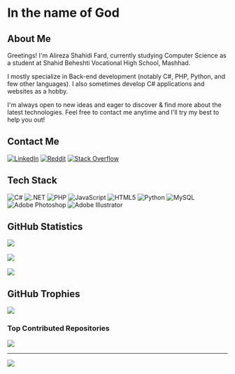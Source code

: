 # In the name of God

## About Me
Greetings! I'm Alireza Shahidi Fard, currently studying Computer Science as a student at Shahid Beheshti Vocational High School, Mashhad.

I mostly specialize in Back-end development (notably C#, PHP, Python, and few other languages). I also sometimes develop C# applications and websites as a hobby.

I'm always open to new ideas and eager to discover & find more about the latest technologies. Feel free to contact me anytime and I'll try my best to help you out!

## Contact Me
[![LinkedIn](https://img.shields.io/badge/LinkedIn-%230077B5.svg?logo=linkedin&logoColor=white)](https://linkedin.com/in/alireza-shahidi-fard-34bb182b2) [![Reddit](https://img.shields.io/badge/Reddit-%23FF4500.svg?logo=Reddit&logoColor=white)](https://reddit.com/user/Wirmaple73) [![Stack Overflow](https://img.shields.io/badge/-Stackoverflow-FE7A16?logo=stack-overflow&logoColor=white)](https://stackoverflow.com/users/18954775) 

## Tech Stack
![C#](https://img.shields.io/badge/c%23-%23239120.svg?style=flat&logo=csharp&logoColor=white) 
![.NET](https://img.shields.io/badge/.NET-5C2D91?style=flat&logo=.net&logoColor=white) 
![PHP](https://img.shields.io/badge/php-%23777BB4.svg?style=flat&logo=php&logoColor=white) 
![JavaScript](https://img.shields.io/badge/javascript-%23323330.svg?style=flat&logo=javascript&logoColor=%23F7DF1E) 
![HTML5](https://img.shields.io/badge/html5-%23E34F26.svg?style=flat&logo=html5&logoColor=white) 
![Python](https://img.shields.io/badge/python-3670A0?style=flat&logo=python&logoColor=ffdd54) 
![MySQL](https://img.shields.io/badge/mysql-%2300000f.svg?style=flat&logo=mysql&logoColor=white) 
![Adobe Photoshop](https://img.shields.io/badge/adobe%20photoshop-%2331A8FF.svg?style=flat&logo=adobe%20photoshop&logoColor=white) 
![Adobe Illustrator](https://img.shields.io/badge/adobe%20illustrator-%23FF9A00.svg?style=flat&logo=adobe%20illustrator&logoColor=white)

## GitHub Statistics
![](https://github-readme-stats.vercel.app/api?username=Wirmaple73&theme=default&hide_border=false&include_all_commits=false&count_private=false)<br><br>
![](https://github-readme-streak-stats.herokuapp.com/?user=Wirmaple73&theme=default&hide_border=false)<br><br>
![](https://github-readme-stats.vercel.app/api/top-langs/?username=Wirmaple73&theme=default&hide_border=false&include_all_commits=false&count_private=false&layout=compact)

## GitHub Trophies
![](https://github-profile-trophy.vercel.app/?username=Wirmaple73&theme=flat&no-frame=false&no-bg=false&margin-w=4)

### Top Contributed Repositories
![](https://github-contributor-stats.vercel.app/api?username=Wirmaple73&limit=5&theme=flat&combine_all_yearly_contributions=true)

---
[![](https://visitcount.itsvg.in/api?id=Wirmaple73&icon=0&color=1)](https://visitcount.itsvg.in)

<!-- Proudly created with GPRM ( https://gprm.itsvg.in ) -->
